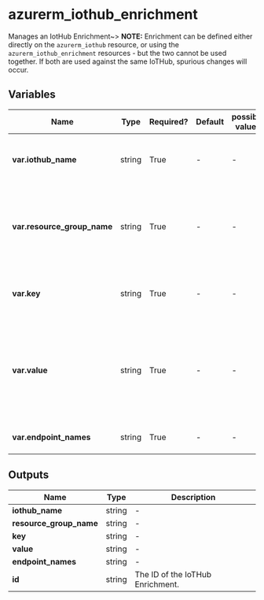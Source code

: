 # azurerm_iothub_enrichment

Manages an IotHub Enrichment~> **NOTE:** Enrichment can be defined either directly on the `azurerm_iothub` resource, or using the `azurerm_iothub_enrichment` resources - but the two cannot be used together. If both are used against the same IoTHub, spurious changes will occur.

## Variables

| Name | Type | Required? | Default  | possible values | Description |
| ---- | ---- | --------- | -------- | ----------- | ----------- |
| **var.iothub_name** | string | True | -  |  -  | The IoTHub name of the enrichment. Changing this forces a new resource to be created. | 
| **var.resource_group_name** | string | True | -  |  -  | The name of the resource group under which the IoTHub resource is created. Changing this forces a new resource to be created. | 
| **var.key** | string | True | -  |  -  | The key of the enrichment. Changing this forces a new resource to be created. | 
| **var.value** | string | True | -  |  -  | The value of the enrichment. Value can be any static string, the name of the IoT hub sending the message (use `$iothubname`) or information from the device twin (ex: `$twin.tags.latitude`) | 
| **var.endpoint_names** | string | True | -  |  -  | The list of endpoints which will be enriched. | 



## Outputs

| Name | Type | Description |
| ---- | ---- | --------- | 
| **iothub_name** | string  | - | 
| **resource_group_name** | string  | - | 
| **key** | string  | - | 
| **value** | string  | - | 
| **endpoint_names** | string  | - | 
| **id** | string  | The ID of the IoTHub Enrichment. | 
